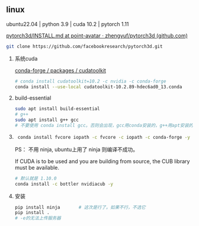 ## linux

ubuntu22.04 | python 3.9 | cuda 10.2 | pytorch 1.11

[pytorch3d/INSTALL.md at point-avatar · zhengyuf/pytorch3d (github.com)](https://github.com/zhengyuf/pytorch3d/blob/point-avatar/INSTALL.md)

```bash
git clone https://github.com/facebookresearch/pytorch3d.git
```




1. 系统cuda

    [conda-forge / packages / cudatoolkit](https://anaconda.org/conda-forge/cudatoolkit/files)

    ```bash
    # conda install cudatoolkit=10.2 -c nvidia -c conda-forge
    conda install --use-local cudatoolkit-10.2.89-hdec6ad0_13.conda
    ```

2. build-essential
    ```bash
    sudo apt install build-essential
    # g++
    sudo apt install g++ gcc
    # 不要使用 conda install gcc。否则会出现，gcc用conda安装的，g++用apt安装的，两者版本不一致而导致编译失败。
    ```

3. ```bash
    conda install fvcore iopath -c fvcore -c iopath -c conda-forge -y
    ```
    PS： 不用 ninja, ubuntu上用了 ninja 则编译不成功。

    If CUDA is to be used and you are building from source, the CUB library must be available.

    ```bash
    # 默认就是 1.10.0
    conda install -c bottler nvidiacub -y
    ```

4. 安装

    ```bash
    pip install ninja		# 这次是行了。如果不行，不选它
    pip install .
    # -e的无法上传服务器
    ```